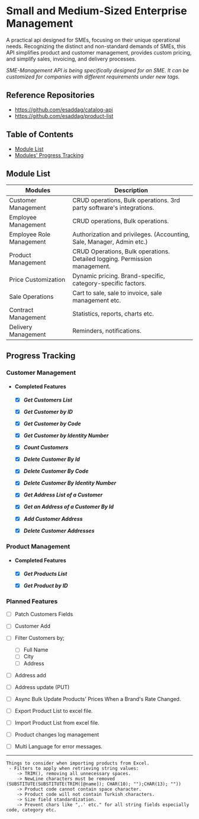 # Small and Medium-Sized Enterprise Management
A practical api designed for SMEs, focusing on their unique operational needs. Recognizing the distinct and non-standard demands of SMEs, this API simplifies product and customer management, provides custom pricing, and simplify sales, invoicing, and delivery processes.

*SME-Management API is being specifically designed for an SME. It can be customized for companies with different requirements under new tags.*

## Reference Repositories
* https://github.com/esaddag/catalog-api
* https://github.com/esaddag/product-list

## Table of Contents

<!-- - [Installation](#installation) -->
<!-- - [Usage](#usage) -->
- [Module List](#module-list)
- [Modules' Progress Tracking](#progress-tracking)
<!-- - [Planned Features](#planned-features) -->
<!-- - [Completed Features](#completed-features) -->
<!-- - [Modules](#modules) -->

<!-- - [License](#license) -->

## Module List

| Modules				| Description 																	|
|-----------------------|-------------------------------------------------------------------------------|
| Customer Management	| CRUD operations, Bulk operations. 3rd party software's integrations.			|
| Employee Management		| CRUD operations, Bulk operations.												|
| Employee Role Management	| Authorization and privileges. (Accounting, Sale, Manager, Admin etc.)			|
| Product Management	| CRUD Operations, Bulk operations. Detailed logging. Permission management.	|
| Price Customization	| Dynamic pricing. Brand-specific, category-specific factors.					|
| Sale Operations		| Cart to sale, sale to invoice, sale management etc.							|
| Contract Management	| Statistics, reports, charts etc.												|
| Delivery Management	| Reminders, notifications.														|

## Progress Tracking
### Customer Management
- #### Completed Features
	- [x] ***Get Customers List***
	- [x] ***Get Customer by ID***
	- [x] ***Get Customer by Code***
	- [x] ***Get Customer by Identity Number***
 	- [x] ***Count Customers***
	- [x] ***Delete Customer By Id***
	- [x] ***Delete Customer By Code***
	- [x] ***Delete Customer By Identity Number***

	- [x] ***Get Address List of a Customer***
	- [x] ***Get an Address of a Customer By Id***
	- [x] ***Add Customer Address***
	- [x] ***Delete Customer Addresses***


### Product Management
- #### Completed Features
	- [x] ***Get Products List***
    - [x] ***Get Product by ID***


### Planned Features
- [ ] Patch Customers Fields
- [ ] Customer Add
- [ ] Filter Customers by;
	- [ ] Full Name
	- [ ] City
	- [ ] Address
- [ ] Address add
- [ ] Address update (PUT)
- [ ] Async Bulk Update Products' Prices When a Brand's Rate Changed.
- [ ] Export Product List to excel file.
- [ ] Import Product List from excel file.
- [ ] Product changes log management
- [ ] Multi Language for error messages.




---

```
Things to consider when importing products from Excel.
 - Filters to apply when retrieving string values:
 	-> TRIM(), removing all unnecessary spaces.
 	-> NewLine characters must be removed (SUBSTITUTE(SUBSTITUTE(TRIM([@name]); CHAR(10); "");CHAR(13); ""))
 	-> Product code cannot contain space character.
 	-> Product code will not contain Turkish characters.
 	-> Size field standardization.
 	-> Prevent chars like ",.' etc." for all string fields especially code, category etc.
```











 
	
